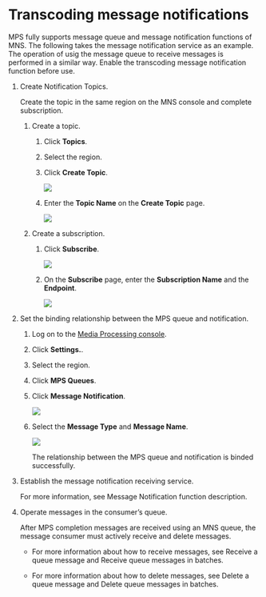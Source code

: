 # Transcoding message notifications

MPS fully supports message queue and message notification functions of MNS. The following takes the message notification service as an example. The operation of usig the message queue to receive messages is performed in a similar way. Enable the transcoding message notification function before use.

1.  Create Notification Topics.

    Create the topic in the same region on the MNS console and complete subscription.

    1.  Create a topic.
        1.  Click **Topics**.
        2.  Select the region.
        3.  Click **Create Topic**.

            ![](https://static-aliyun-doc.oss-accelerate.aliyuncs.com/assets/img/11355/15434760679977_en-US.png)

        4.  Enter the **Topic Name** on the **Create Topic** page.

            ![](https://static-aliyun-doc.oss-accelerate.aliyuncs.com/assets/img/11355/15434760699970_en-US.png)

    2.  Create a subscription.
        1.  Click **Subscribe**.

            ![](https://static-aliyun-doc.oss-accelerate.aliyuncs.com/assets/img/11355/15434760699971_en-US.png)

        2.  On the **Subscribe** page, enter the **Subscription Name** and the **Endpoint**.

            ![](https://static-aliyun-doc.oss-accelerate.aliyuncs.com/assets/img/11355/15434760709976_en-US.png)

2.  Set the binding relationship between the MPS queue and notification.
    1.  Log on to the [Media Processing console](https://mts.console.aliyun.com/?spm=5176.2020520001.0.0.6RsosT#/mts/oss).
    2.  Click **Settings.**.
    3.  Select the region.
    4.  Click **MPS Queues**.
    5.  Click **Message Notification**.

        ![](https://static-aliyun-doc.oss-accelerate.aliyuncs.com/assets/img/11355/15434760679978_en-US.png)

    6.  Select the **Message Type** and **Message Name**.

        ![](https://static-aliyun-doc.oss-accelerate.aliyuncs.com/assets/img/11355/15434760709974_en-US.png)

        The relationship between the MPS queue and notification is binded successfully.

3.  Establish the message notification receiving service.

    For more information, see Message Notification function description.

4.  Operate messages in the consumer’s queue.

    After MPS completion messages are received using an MNS queue, the message consumer must actively receive and delete messages.

    -   For more information about how to receive messages, see Receive a queue message and Receive queue messages in batches.

    -   For more information about how to delete messages, see Delete a queue message and Delete queue messages in batches.


